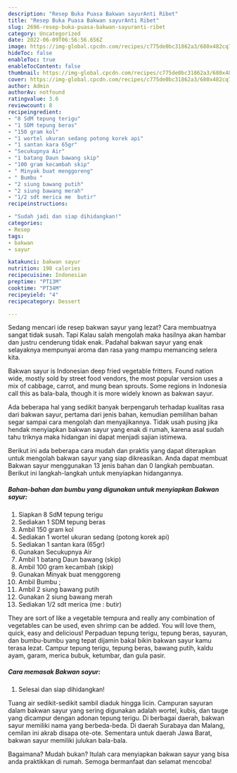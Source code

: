 ```yaml
---
description: "Resep Buka Puasa Bakwan sayurAnti Ribet"
title: "Resep Buka Puasa Bakwan sayurAnti Ribet"
slug: 2696-resep-buka-puasa-bakwan-sayuranti-ribet
category: Uncategorized
date: 2022-06-09T06:56:56.656Z
image: https://img-global.cpcdn.com/recipes/c775de0bc31862a3/680x482cq70/bakwan-sayur-foto-resep-utama.jpg
hideToc: false
enableToc: true
enableTocContent: false
thumbnail: https://img-global.cpcdn.com/recipes/c775de0bc31862a3/680x482cq70/bakwan-sayur-foto-resep-utama.jpg
cover: https://img-global.cpcdn.com/recipes/c775de0bc31862a3/680x482cq70/bakwan-sayur-foto-resep-utama.jpg
author: Admin
authorAv: notfound
ratingvalue: 3.6
reviewcount: 8
recipeingredient:
- "8 SdM tepung terigu"
- "1 SDM tepung beras"
- "150 gram kol"
- "1 wortel ukuran sedang potong korek api"
- "1 santan kara 65gr"
- "Secukupnya Air"
- "1 batang Daun bawang skip"
- "100 gram kecambah skip"
- " Minyak buat menggoreng"
- " Bumbu "
- "2 siung bawang putih"
- "2 siung bawang merah"
- "1/2 sdt merica me  butir"
recipeinstructions:

- "Sudah jadi dan siap dihidangkan!"
categories:
- Resep
tags:
- bakwan
- sayur

katakunci: bakwan sayur 
nutrition: 198 calories
recipecuisine: Indonesian
preptime: "PT13M"
cooktime: "PT34M"
recipeyield: "4"
recipecategory: Dessert

---
```



Sedang mencari ide resep bakwan sayur yang lezat? Cara membuatnya sangat tidak susah. Tapi Kalau salah mengolah maka hasilnya akan hambar dan justru cenderung tidak enak. Padahal bakwan sayur yang enak selayaknya mempunyai aroma dan rasa yang mampu memancing selera kita.


Bakwan sayur is Indonesian deep fried vegetable fritters. Found nation wide, mostly sold by street food vendors, the most popular version uses a mix of cabbage, carrot, and mung bean sprouts. Some regions in Indonesia call this as bala-bala, though it is more widely known as bakwan sayur.

Ada beberapa hal yang sedikit banyak berpengaruh terhadap kualitas rasa dari bakwan sayur, pertama dari jenis bahan, kemudian pemilihan bahan segar sampai cara mengolah dan menyajikannya. Tidak usah pusing jika hendak menyiapkan bakwan sayur yang enak di rumah, karena asal sudah tahu triknya maka hidangan ini dapat menjadi sajian istimewa.


Berikut ini ada beberapa cara mudah dan praktis yang dapat diterapkan untuk mengolah bakwan sayur yang siap dikreasikan. Anda dapat membuat Bakwan sayur menggunakan 13 jenis bahan dan 0 langkah pembuatan. Berikut ini langkah-langkah untuk menyiapkan hidangannya.

<!--inarticleads1-->

##### Bahan-bahan dan bumbu yang digunakan untuk menyiapkan Bakwan sayur:

1. Siapkan 8 SdM tepung terigu
1. Sediakan 1 SDM tepung beras
1. Ambil 150 gram kol
1. Sediakan 1 wortel ukuran sedang (potong korek api)
1. Sediakan 1 santan kara (65gr)
1. Gunakan Secukupnya Air
1. Ambil 1 batang Daun bawang (skip)
1. Ambil 100 gram kecambah (skip)
1. Gunakan  Minyak buat menggoreng
1. Ambil  Bumbu ;
1. Ambil 2 siung bawang putih
1. Gunakan 2 siung bawang merah
1. Sediakan 1/2 sdt merica (me : butir)


They are sort of like a vegetable tempura and really any combination of vegetables can be used, even shrimp can be added. You will love them, quick, easy and delicious! Perpaduan tepung terigu, tepung beras, sayuran, dan bumbu-bumbu yang tepat dijamin bakal bikin bakwan sayur kamu terasa lezat. Campur tepung terigu, tepung beras, bawang putih, kaldu ayam, garam, merica bubuk, ketumbar, dan gula pasir. 

<!--inarticleads2-->

##### Cara memasak Bakwan sayur:


1. Selesai dan siap dihidangkan!

Tuang air sedikit-sedikit sambil diaduk hingga licin. Campuran sayuran dalam bakwan sayur yang sering digunakan adalah wortel, kubis, dan tauge yang dicampur dengan adonan tepung terigu. Di berbagai daerah, bakwan sayur memiliki nama yang berbeda-beda. Di daerah Surabaya dan Malang, cemilan ini akrab disapa ote-ote. Sementara untuk daerah Jawa Barat, bakwan sayur memiliki julukan bala-bala. 

Bagaimana? Mudah bukan? Itulah cara menyiapkan bakwan sayur yang bisa anda praktikkan di rumah. Semoga bermanfaat dan selamat mencoba!
